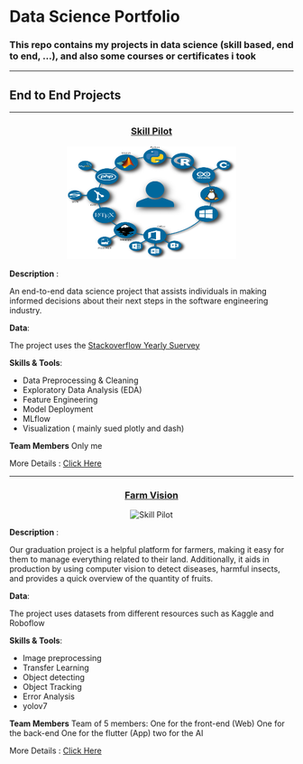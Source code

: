 # Data Science Portfolio
### This repo contains my projects in data science (skill based, end to end, ...), and also some courses or certificates i took

-------

## End to End Projects
---------
<div align="center">
  <h3><a href="https://github.com/MuhamedGad/SkillPilot--End2End-Project">Skill Pilot</a></h3>

  <img src="imgs/R.png" alt="Skill Pilot" width="300" height="200">
</div>



**Description** : 

An end-to-end data science project that assists individuals in making informed decisions about their next steps in the software engineering industry.

**Data**: 

The project uses the [Stackoverflow Yearly Suervey](https://survey.stackoverflow.co/)

**Skills & Tools**:

* Data Preprocessing & Cleaning
* Exploratory Data Analysis (EDA)
* Feature Engineering
* Model Deployment
* MLflow
* Visualization ( mainly sued plotly and dash)

**Team Members**
Only me
  
More Details : [Click Here](https://github.com/MuhamedGad/SkillPilot--End2End-Project)

-----------------

<div align="center">
  <h3><a href="https://github.com/MuhamedGad/Farm-Vision">Farm Vision</a></h3>

  <img src="imgs/Farm.png" alt="Skill Pilot" width="300" height="200">
</div>


**Description** : 

Our graduation project is a helpful platform for farmers, making it easy for them to manage everything related to their land. Additionally, it aids in production by using computer vision to detect diseases, harmful insects, and provides a quick overview of the quantity of fruits.

**Data**: 

The project uses datasets from different resources such as Kaggle and Roboflow

**Skills & Tools**:

* Image preprocessing
* Transfer Learning
* Object detecting
* Object Tracking
* Error Analysis
* yolov7

**Team Members**
Team of 5 members:
One for the front-end (Web)
One for the back-end
One for the flutter (App)
two for the AI

  More Details : [Click Here](https://github.com/MuhamedGad/Farm-Vision)

  
